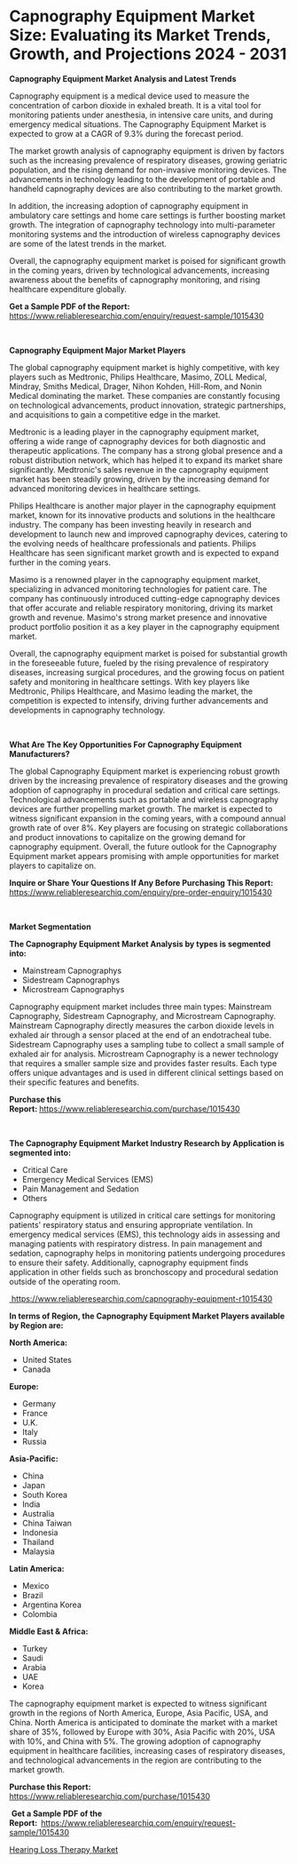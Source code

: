 <p><h1>Capnography Equipment Market Size: Evaluating its Market Trends, Growth, and Projections 2024 - 2031</h1></p><p><strong>Capnography Equipment Market Analysis and Latest Trends</strong></p>
<p><p>Capnography equipment is a medical device used to measure the concentration of carbon dioxide in exhaled breath. It is a vital tool for monitoring patients under anesthesia, in intensive care units, and during emergency medical situations. The Capnography Equipment Market is expected to grow at a CAGR of 9.3% during the forecast period.</p><p>The market growth analysis of capnography equipment is driven by factors such as the increasing prevalence of respiratory diseases, growing geriatric population, and the rising demand for non-invasive monitoring devices. The advancements in technology leading to the development of portable and handheld capnography devices are also contributing to the market growth.</p><p>In addition, the increasing adoption of capnography equipment in ambulatory care settings and home care settings is further boosting market growth. The integration of capnography technology into multi-parameter monitoring systems and the introduction of wireless capnography devices are some of the latest trends in the market.</p><p>Overall, the capnography equipment market is poised for significant growth in the coming years, driven by technological advancements, increasing awareness about the benefits of capnography monitoring, and rising healthcare expenditure globally.</p></p>
<p><strong>Get a Sample PDF of the Report:&nbsp;</strong> <a href="https://www.reliableresearchiq.com/enquiry/request-sample/1015430">https://www.reliableresearchiq.com/enquiry/request-sample/1015430</a></p>
<p>&nbsp;</p>
<p><strong>Capnography Equipment Major Market Players</strong></p>
<p><p>The global capnography equipment market is highly competitive, with key players such as Medtronic, Philips Healthcare, Masimo, ZOLL Medical, Mindray, Smiths Medical, Drager, Nihon Kohden, Hill-Rom, and Nonin Medical dominating the market. These companies are constantly focusing on technological advancements, product innovation, strategic partnerships, and acquisitions to gain a competitive edge in the market.</p><p>Medtronic is a leading player in the capnography equipment market, offering a wide range of capnography devices for both diagnostic and therapeutic applications. The company has a strong global presence and a robust distribution network, which has helped it to expand its market share significantly. Medtronic's sales revenue in the capnography equipment market has been steadily growing, driven by the increasing demand for advanced monitoring devices in healthcare settings.</p><p>Philips Healthcare is another major player in the capnography equipment market, known for its innovative products and solutions in the healthcare industry. The company has been investing heavily in research and development to launch new and improved capnography devices, catering to the evolving needs of healthcare professionals and patients. Philips Healthcare has seen significant market growth and is expected to expand further in the coming years.</p><p>Masimo is a renowned player in the capnography equipment market, specializing in advanced monitoring technologies for patient care. The company has continuously introduced cutting-edge capnography devices that offer accurate and reliable respiratory monitoring, driving its market growth and revenue. Masimo's strong market presence and innovative product portfolio position it as a key player in the capnography equipment market.</p><p>Overall, the capnography equipment market is poised for substantial growth in the foreseeable future, fueled by the rising prevalence of respiratory diseases, increasing surgical procedures, and the growing focus on patient safety and monitoring in healthcare settings. With key players like Medtronic, Philips Healthcare, and Masimo leading the market, the competition is expected to intensify, driving further advancements and developments in capnography technology.</p></p>
<p>&nbsp;</p>
<p><strong>What Are The Key Opportunities For Capnography Equipment Manufacturers?</strong></p>
<p><p>The global Capnography Equipment market is experiencing robust growth driven by the increasing prevalence of respiratory diseases and the growing adoption of capnography in procedural sedation and critical care settings. Technological advancements such as portable and wireless capnography devices are further propelling market growth. The market is expected to witness significant expansion in the coming years, with a compound annual growth rate of over 8%. Key players are focusing on strategic collaborations and product innovations to capitalize on the growing demand for capnography equipment. Overall, the future outlook for the Capnography Equipment market appears promising with ample opportunities for market players to capitalize on.</p></p>
<p><strong>Inquire or Share Your Questions If Any Before Purchasing This Report:</strong> <a href="https://www.reliableresearchiq.com/enquiry/pre-order-enquiry/1015430">https://www.reliableresearchiq.com/enquiry/pre-order-enquiry/1015430</a></p>
<p>&nbsp;</p>
<p><strong>Market Segmentation</strong></p>
<p><strong>The Capnography Equipment Market Analysis by types is segmented into:</strong></p>
<p><ul><li>Mainstream Capnographys</li><li>Sidestream Capnographys</li><li>Microstream Capnographys</li></ul></p>
<p><p>Capnography equipment market includes three main types: Mainstream Capnography, Sidestream Capnography, and Microstream Capnography. Mainstream Capnography directly measures the carbon dioxide levels in exhaled air through a sensor placed at the end of an endotracheal tube. Sidestream Capnography uses a sampling tube to collect a small sample of exhaled air for analysis. Microstream Capnography is a newer technology that requires a smaller sample size and provides faster results. Each type offers unique advantages and is used in different clinical settings based on their specific features and benefits.</p></p>
<p><strong>Purchase this Report:&nbsp;</strong><a href="https://www.reliableresearchiq.com/purchase/1015430">https://www.reliableresearchiq.com/purchase/1015430</a></p>
<p>&nbsp;</p>
<p><strong>The Capnography Equipment Market Industry Research by Application is segmented into:</strong></p>
<p><ul><li>Critical Care</li><li>Emergency Medical Services (EMS)</li><li>Pain Management and Sedation</li><li>Others</li></ul></p>
<p><p>Capnography equipment is utilized in critical care settings for monitoring patients' respiratory status and ensuring appropriate ventilation. In emergency medical services (EMS), this technology aids in assessing and managing patients with respiratory distress. In pain management and sedation, capnography helps in monitoring patients undergoing procedures to ensure their safety. Additionally, capnography equipment finds application in other fields such as bronchoscopy and procedural sedation outside of the operating room.</p></p>
<p><a href="https://www.reliableresearchiq.com/capnography-equipment-r1015430">&nbsp;https://www.reliableresearchiq.com/capnography-equipment-r1015430</a></p>
<p><strong>In terms of Region, the Capnography Equipment Market Players available by Region are:</strong></p>
<p>
    <p> <strong> North America: </strong>
        <ul>
            <li>United States</li>
            <li>Canada</li>
        </ul>
        </p> 
    <p> <strong> Europe: </strong>
        <ul>
            <li>Germany</li>
            <li>France</li>
            <li>U.K.</li>
            <li>Italy</li>
            <li>Russia</li>
        </ul>
        </p> 
    <p> <strong> Asia-Pacific: </strong>
        <ul>
            <li>China</li>
            <li>Japan</li>
            <li>South Korea</li>
            <li>India</li>
            <li>Australia</li>
            <li>China Taiwan</li>
            <li>Indonesia</li>
            <li>Thailand</li>
            <li>Malaysia</li>
        </ul>
        </p> 
    <p> <strong> Latin America: </strong>
        <ul>
            <li>Mexico</li>
            <li>Brazil</li>
            <li>Argentina Korea</li>
            <li>Colombia</li>
        </ul>
        </p> 
    <p> <strong> Middle East & Africa: </strong>
        <ul>
            <li>Turkey</li>
            <li>Saudi</li>
            <li>Arabia</li>
            <li>UAE</li>
            <li>Korea</li>
        </ul>
    </p>
    </p>
<p><p>The capnography equipment market is expected to witness significant growth in the regions of North America, Europe, Asia Pacific, USA, and China. North America is anticipated to dominate the market with a market share of 35%, followed by Europe with 30%, Asia Pacific with 20%, USA with 10%, and China with 5%. The growing adoption of capnography equipment in healthcare facilities, increasing cases of respiratory diseases, and technological advancements in the region are contributing to the market growth.</p></p>
<p><strong>Purchase this Report: </strong><a href="https://www.reliableresearchiq.com/purchase/1015430">https://www.reliableresearchiq.com/purchase/1015430</a></p>
<p>&nbsp;<strong>Get a Sample PDF of the Report:&nbsp;&nbsp;</strong><a href="https://www.reliableresearchiq.com/enquiry/request-sample/1015430">https://www.reliableresearchiq.com/enquiry/request-sample/1015430</a></p>
<p><strong></strong></p>
<p><p><a href="https://github.com/markusgodoy/Market-Research-Report-List-4/blob/main/hearing-loss-therapy-market.md">Hearing Loss Therapy Market</a></p></p>